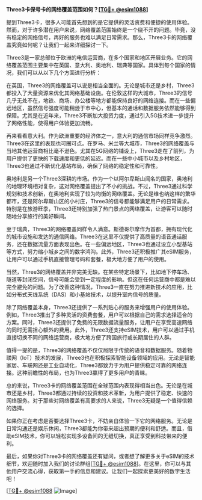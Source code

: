 **Three3卡保号卡的网络覆盖范围如何？[[TG💪+ @esim1088](https://t.me/s/esim1088)]**

提到Three3卡，很多人可能首先想到的是它提供的灵活资费和便捷的使用体验。然而，对于许多潜在用户来说，网络覆盖范围始终是一个绕不开的问题。毕竟，没有稳定的网络信号，再好的服务也难以满足日常需求。那么，Three3卡的网络覆盖究竟如何呢？让我们一起来详细探讨一下。

Three3是一家总部位于欧洲的电信运营商，在多个国家和地区开展业务。它的网络覆盖范围主要集中在英国、意大利、奥地利、瑞典等国家。具体到每个国家的情况，我们可以从以下几个方面进行分析：

在英国，Three3的网络覆盖可以说是相当全面的。无论是城市还是乡村，Three3都投入了大量资源来优化其网络基础设施。在伦敦这样的大城市，Three3的信号几乎无处不在，地铁、商场、办公楼等地方都能保持良好的网络连接。而在一些偏远地区，虽然信号强度可能稍逊于市中心，但基本的通话和数据服务依然能够得到保障。尤其是在近年来，Three3不断加大投资力度，通过引入5G技术进一步提升了网络性能，使得用户体验更加流畅。

再来看看意大利。作为欧洲重要的经济体之一，意大利的通信市场同样竞争激烈。Three3在这里的表现也可圈可点。在罗马、米兰等大城市，Three3的网络覆盖与当地其他运营商相比毫不逊色。尤其在5G网络的铺设上，Three3走在了前列，为用户提供了更快的下载速度和更低的延迟。而在一些中小城市以及乡村地区，Three3也通过不断优化基站布局，确保了网络的稳定性和可靠性。

奥地利是另一个Three3深耕的市场。作为一个以阿尔卑斯山闻名的国家，奥地利的地理环境相对复杂，这对网络覆盖提出了不小的挑战。不过，Three3通过科学规划和技术创新，在奥地利实现了较为均衡的网络覆盖。无论是维也纳这样的繁华都市，还是阿尔卑斯山区的小村庄，Three3的信号都能够满足用户的日常需求。特别是在旅游旺季，Three3还特别加强了热门景点的网络覆盖，让游客可以随时随地分享旅行的美好瞬间。

至于瑞典，Three3的网络覆盖同样令人满意。斯德哥尔摩作为首都，拥有现代化的城市设施和发达的通信网络。Three3在这里不仅提供了高质量的语音通话服务，还在数据流量方面表现出色。在一些偏远地区，Three3也通过设立小型基站等方式，努力缩小城乡之间的数字鸿沟。此外，Three3还积极推广其eSIM服务，让用户可以通过手机直接管理号码和套餐，极大地方便了用户的使用。

当然，Three3的网络覆盖并非完美无缺。在某些特定场景下，比如地下停车场、隧道等封闭空间，信号可能会受到一定程度的影响。但这在任何运营商中都是难以完全避免的问题。为了改善这种情况，Three3一直在努力推进新技术的应用，比如分布式天线系统（DAS）和小基站技术，以提升室内信号的质量。

除了网络覆盖本身，Three3还提供了一系列贴心的服务来增强用户的使用体验。例如，Three3推出了多种灵活的资费套餐，用户可以根据自己的需求选择适合的方案。同时，Three3还提供了免费的无限数据流量服务，让用户在享受高速网络的同时无需担心额外的费用。此外，Three3还支持eSIM技术，用户可以通过手机直接切换不同的网络运营商，极大地方便了跨国旅行或长期居住的人群。

值得一提的是，Three3的网络覆盖不仅仅局限于传统的语音和数据服务。随着物联网（IoT）技术的发展，Three3也在积极探索智能设备领域的应用。无论是智能家居、车联网还是工业自动化，Three3都致力于为用户提供稳定可靠的网络连接。这种前瞻性的布局，也为Three3赢得了更多用户的青睐。

总的来说，Three3卡的网络覆盖范围在全球范围内表现得相当出色。无论是在城市还是乡村，Three3都通过持续的投资和技术革新，为用户提供了稳定、快速的网络服务。对于那些对网络覆盖有高要求的人来说，Three3无疑是一个值得信赖的选择。

如果你正在考虑是否要选择Three3卡，不妨亲自体验一下它的网络服务。无论是日常沟通还是娱乐休闲，Three3都能为你带来超出预期的便利和舒适。而且，借助eSIM技术，你可以轻松实现多设备间的无缝切换，真正享受到科技带来的便利。

最后，如果你对Three3卡的网络覆盖还有疑问，或者想了解更多关于eSIM的技术细节，欢迎随时加入我们的讨论群组[[TG💪+ @esim1088](https://t.me/s/esim1088)]。在这里，你可以与其他用户交流心得，获取第一手的信息和建议。让我们一起探索更美好的数字生活吧！

[[TG💪+ @esim1088](https://t.me/s/esim1088) ![Image](https://i.postimg.cc/4NQfJmqS/Snipaste-2025-05-13-00-14-12.png)]